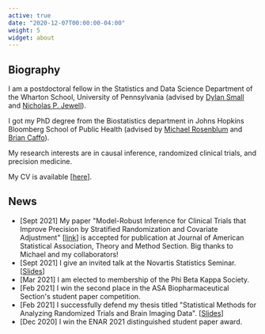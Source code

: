 ```yaml
---
active: true
date: "2020-12-07T00:00:00-04:00"
weight: 5
widget: about
---
```


## Biography

I am a postdoctoral fellow in the Statistics and Data Science Department of the Wharton School, University of Pennsylvania (advised by [Dylan Small](https://statistics.wharton.upenn.edu/profile/dsmall/) and [Nicholas P. Jewell](https://statistics.berkeley.edu/people/nicholas-p-jewell)).

I got my PhD degree from the Biostatistics department in Johns Hopkins Bloomberg School of Public Health (advised by [Michael Rosenblum](https://www.jhsph.edu/faculty/directory/profile/2241/michael-a-rosenblum) and [Brian Caffo](https://www.jhsph.edu/faculty/directory/profile/1010/brian-s-caffo)).

My research interests are in causal inference, randomized clinical trials, and precision medicine. 

My CV is available [[here](files/CV.pdf)].

## News

- [Sept 2021] My paper "Model-Robust Inference for Clinical Trials that Improve Precision by Stratified Randomization and Covariate Adjustment" [[link](https://arxiv.org/abs/1910.13954)]  is accepted for publication at Journal of American Statistical Association, Theory and Method Section. Big thanks to Michael and my collaborators!
- [Sept 2021] I give an invited talk at the Novartis Statistics Seminar. [[Slides](files/novartis-talk.pptx)]
- [Mar 2021] I am elected to membership of the Phi Beta Kappa Society.
- [Feb 2021] I win the second place in the ASA Biopharmaceutical Section's student paper competition.
- [Feb 2021] I successfully defend my thesis titled "Statistical Methods for Analyzing Randomized Trials and Brain Imaging Data". [[Slides](files/defense-slides.pdf)]
- [Dec 2020] I win the ENAR 2021 distinguished student paper award.